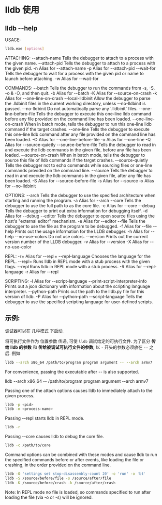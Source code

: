 # lldb 使用

## lldb --help

USAGE:

```bash
lldb.exe [options]
```

ATTACHING:
  --attach-name <name> Tells the debugger to attach to a process with the given name.
  --attach-pid <pid>   Tells the debugger to attach to a process with the given pid.
  -n <value>           Alias for --attach-name
  -p <value>           Alias for --attach-pid
  --wait-for           Tells the debugger to wait for a process with the given pid or name to launch before attaching.
  -w                   Alias for --wait-for

COMMANDS:
  --batch              Tells the debugger to run the commands from -s, -S, -o & -O, and then quit.
  -b                   Alias for --batch
  -K <value>           Alias for --source-on-crash
  -k <value>           Alias for --one-line-on-crash
  --local-lldbinit     Allow the debugger to parse the .lldbinit files in the current working directory, unless --no-lldbinit is passed.
  --no-lldbinit        Do not automatically parse any '.lldbinit' files.
  --one-line-before-file <command>
                       Tells the debugger to execute this one-line lldb command before any file provided on the command line has been loaded.
  --one-line-on-crash <command>
                       When in batch mode, tells the debugger to run this one-line lldb command if the target crashes.
  --one-line <command> Tells the debugger to execute this one-line lldb command after any file provided on the command line has been loaded.
  -O <value>           Alias for --one-line-before-file
  -o <value>           Alias for --one-line
  -Q                   Alias for --source-quietly
  --source-before-file <file>
                       Tells the debugger to read in and execute the lldb commands in the given file, before any file has been loaded.
  --source-on-crash <file>
                       When in batch mode, tells the debugger to source this file of lldb commands if the target crashes.
  --source-quietly     Tells the debugger not to echo commands while sourcing files or one-line commands provided on the command line.
  --source <file>      Tells the debugger to read in and execute the lldb commands in the given file, after any file has been loaded.
  -S <value>           Alias for --source-before-file
  -s <value>           Alias for --source
  -x                   Alias for --no-lldbinit

OPTIONS:
  --arch <architecture> Tells the debugger to use the specified architecture when starting and running the program.
  -a <value>            Alias for --arch
  --core <filename>     Tells the debugger to use the full path to <filename> as the core file.
  -c <value>            Alias for --core
  --debug               Tells the debugger to print out extra information for debugging itself.
  -d                    Alias for --debug
  --editor              Tells the debugger to open source files using the host's "external editor" mechanism.
  -e                    Alias for --editor
  --file <filename>     Tells the debugger to use the file <filename> as the program to be debugged.
  -f <value>            Alias for --file
  --help                Prints out the usage information for the LLDB debugger.
  -h                    Alias for --help
  --no-use-colors       Do not use colors.
  --version             Prints out the current version number of the LLDB debugger.
  -v                    Alias for --version
  -X                    Alias for --no-use-color

REPL:
  -r=<flags>     Alias for --repl=<flags>
  --repl-language <language>
                 Chooses the language for the REPL.
  --repl=<flags> Runs lldb in REPL mode with a stub process with the given flags.
  --repl         Runs lldb in REPL mode with a stub process.
  -R <value>     Alias for --repl-language
  -r             Alias for --repl

SCRIPTING:
  -l <value>    Alias for --script-language
  --print-script-interpreter-info
                Prints out a json dictionary with information about the scripting language interpreter.
  --python-path Prints out the path to the lldb.py file for this version of lldb.
  -P            Alias for --python-path
  --script-language <language>
                Tells the debugger to use the specified scripting language for user-defined scripts.

## 示例:

调试器可以在 几种模式 下启动.

将可执行文件作为 位置参数 传递, 可使 `lldb` 调试给定的可执行文件.
为了区分 **传给 lldb 的参数** 和 **传给被调试可执行文件的参数**, 以 `-` 开头的参数必须放在 `--` 之后.
例如

```bash
lldb --arch x86_64 /path/to/program program argument -- --arch armv7
```

For convenience, passing the executable after -- is also supported.

lldb --arch x86_64 -- /path/to/program program argument --arch armv7

Passing one of the attach options causes lldb to immediately attach to the given process.

```bash
lldb -p <pid>
lldb -n <process-name>
```

Passing --repl starts lldb in REPL mode.

```bash
lldb -r
```

Passing --core causes lldb to debug the core file.

```bash
lldb -c /path/to/core
```

Command options can be combined with these modes and cause lldb to run the
specified commands before or after events, like loading the file or crashing,
in the order provided on the command line.

```bash
lldb -O 'settings set stop-disassembly-count 20' -o 'run' -o 'bt'
lldb -S /source/before/file -s /source/after/file
lldb -K /source/before/crash -k /source/after/crash
```

Note: In REPL mode no file is loaded, so commands specified to run after
loading the file (via -o or -s) will be ignored.
